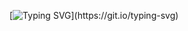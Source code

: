 [![Typing SVG](https://readme-typing-svg.demolab.com?font=Fira+Code&size=30&pause=1000&random=false&width=435&lines=Welcome!)](https://git.io/typing-svg)
